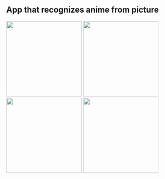 <h2>App that recognizes anime from picture </h2>

<img src="https://github.com/K4meko/Anime_App/assets/145925684/c2fbeff1-7257-4b94-ab15-2ed73a98da3d" width="200">
<img src="https://github.com/K4meko/Anime_App/assets/145925684/70b2bd97-aa7f-443a-9ae9-f9d33011adc8" width="200">
<img src="https://github.com/K4meko/Anime_App/assets/145925684/6e81086c-5ade-4c22-acd9-c8358e71eeb3" width="200">
<img src="https://github.com/K4meko/Anime_App/assets/145925684/e122ba17-8d40-4275-b651-d6d7fc8300d6" width="200">
